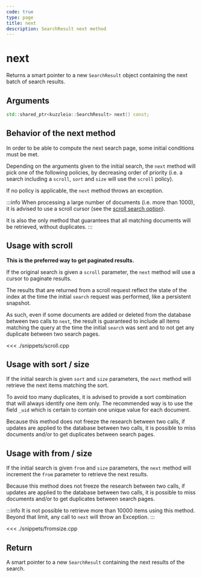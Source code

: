 ```yaml
---
code: true
type: page
title: next
description: SearchResult next method
---
```


# next

Returns a smart pointer to a new `SearchResult` object containing the next batch of search results.

## Arguments

```cpp
std::shared_ptr<kuzzleio::SearchResult> next() const;
```

## Behavior of the next method

In order to be able to compute the next search page, some initial conditions must be met.

Depending on the arguments given to the initial search, the `next` method will pick one of the following policies, by decreasing order of priority (i.e. a search including a `scroll`, `sort` and `size` will use the `scroll` policy).

If no policy is applicable, the `next` method throws an exception.

:::info
When processing a large number of documents (i.e. more than 1000), it is advised to use a scroll cursor (see the [scroll search option](/sdk/cpp/1/controllers/document/search/#arguments)).

It is also the only method that guarantees that all matching documents will be retrieved, without duplicates.
:::

## Usage with scroll

**This is the preferred way to get paginated results.**

If the original search is given a `scroll` parameter, the `next` method will use a cursor to paginate results.

The results that are returned from a scroll request reflect the state of the index at the time the initial `search` request was performed, like a persistent snapshot.

As such, even if some documents are added or deleted from the database between two calls to `next`, the result is guaranteed to include all items matching the query at the time the initial `search` was sent and to not get any duplicate between two search pages.

<<< ./snippets/scroll.cpp

## Usage with sort / size

If the initial search is given `sort` and `size` parameters, the `next` method will retrieve the next items matching the sort.

To avoid too many duplicates, it is advised to provide a sort combination that will always identify one item only. The recommended way is to use the field `_uid` which is certain to contain one unique value for each document.

Because this method does not freeze the research between two calls, if updates are applied to the database between two calls, it is possible to miss documents and/or to get duplicates between search pages.

## Usage with from / size

If the initial search is given `from` and `size` parameters, the `next` method will increment the `from` parameter to retrieve the next results.

Because this method does not freeze the research between two calls, if updates are applied to the database between two calls, it is possible to miss documents and/or to get duplicates between search pages.

:::info
It is not possible to retrieve more than 10000 items using this method. Beyond that limit, any call to `next` will throw an Exception.
:::

<<< ./snippets/fromsize.cpp

## Return

A smart pointer to a new `SearchResult` containing the next results of the search.
